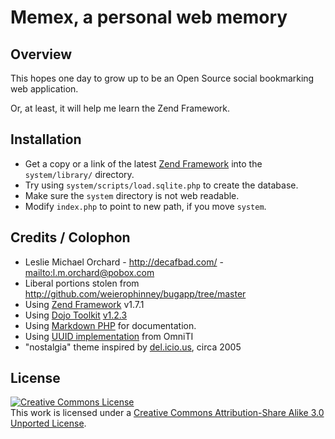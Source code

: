 # Memex, a personal web memory

## Overview

This hopes one day to grow up to be an Open Source social bookmarking web
application.  

Or, at least, it will help me learn the Zend Framework.

## Installation

* Get a copy or a link of the latest [Zend Framework][zf] into the `system/library/` directory.
* Try using `system/scripts/load.sqlite.php` to create the database.
* Make sure the `system` directory is not web readable.  
* Modify `index.php` to point to new path, if you move `system`.

[zf]: http://framework.zend.com/download/latest

## Credits / Colophon

* Leslie Michael Orchard - <http://decafbad.com/> - <mailto:l.m.orchard@pobox.com>
* Liberal portions stolen from <http://github.com/weierophinney/bugapp/tree/master>
* Using [Zend Framework][zf] v1.7.1
* Using [Dojo Toolkit][dojo] [v1.2.3][dojodl]
* Using [Markdown PHP][markdown] for documentation.
* Using [UUID implementation][uuid] from OmniTI 
* "nostalgia" theme inspired by [del.icio.us][del], circa 2005

[zf]: http://framework.zend.com/
[dojo]: http://dojotoolkit.org/
[dojodl]: http://download.dojotoolkit.org/release-1.2.3/
[del]: http://del.icio.us/
[markdown]: http://michelf.com/projects/php-markdown/
[uuid]: https://labs.omniti.com/trac/alexandria/browser/trunk/OmniTI/UUID.php?rev=7

## License

<a rel="license" href="http://creativecommons.org/licenses/by-sa/3.0/"><img alt="Creative Commons License" style="border-width:0" src="http://i.creativecommons.org/l/by-sa/3.0/88x31.png" /></a><br />This work is licensed under a <a rel="license" href="http://creativecommons.org/licenses/by-sa/3.0/">Creative Commons Attribution-Share Alike 3.0 Unported License</a>.
